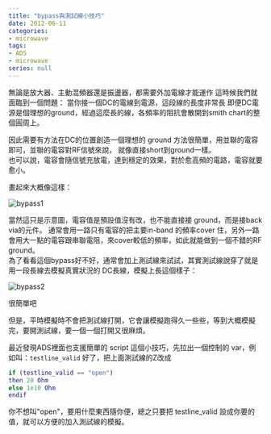 ```yaml
---
title: "bypass與測試線小技巧"
date: 2012-06-11
categories:
- microwave
tags:
- ADS
- microwave
series: null
---
```


無論是放大器、主動混頻器還是振盪器，都需要外加電線才能運作  這時候我們就面臨到一個問題：
當你接一個DC的電線到電源，這段線的長度非常長  即便DC電源是個理想的ground，經過這麼長的線，各頻率的阻抗會散開到smith chart的整個圓周上。  

因此需要有方法在DC的位置創造一個理想的 ground  方法很簡單，用並聯的電容即可，並聯的電容對RF信號來說，
就像直接short到ground一樣。  
也可以說，電容會隨信號充放電，達到穩定的效果，對於愈高頻的電路，電容就要愈小。    
<!--more-->

畫起來大概像這樣：

![bypass1](/images/posts/bypass1.png)

當然這只是示意圖，電容值是預設值沒有改，也不能直接接 ground，而是接back via的元件。
通常會用一路只有電容的把主要in-band 的頻率cover 住，另外一路會用大一點的電容跟串聯電阻，來cover較低的頻率，如此就能做到一個不錯的RF ground。   
為了看看這個bypass好不好，通常會加上測試線來試試，其實測試線說穿了就是用一段長線去模擬真實狀況的 DC長線，模擬上長這個樣子：

![bypass2](/images/posts/bypass2.png)

很簡單吧   

但是，平時模擬時不會把測試線打開，它會讓模擬跑得久一些些，等到大概模擬完，要開測試線，要一個一個打開又很麻煩。

最近發現ADS裡面也支援簡單的 script 這個小技巧，先拉出一個控制的 var，例如叫：`testline_valid` 好了，把上面測試線的Z改成
```matlab
if (testline_valid == "open")
then 20 Ohm
else 1e10 Ohm
endif
```
你不想叫"open"，要用什麼東西隨你便，總之只要把 testline\_valid 設成你要的值，就可以方便的加入測試線的模擬。  